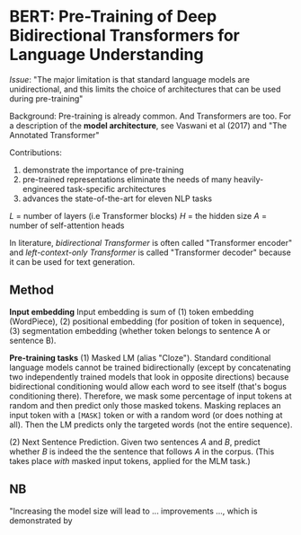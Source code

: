 # BERT: Pre-Training of Deep Bidirectional Transformers for Language Understanding

*Issue*: "The major limitation is that standard language models are unidirectional, and this limits the choice of architectures that can be used during pre-training"

Background: Pre-training is already common. And Transformers are too. For a description of the **model architecture**, see Vaswani et al (2017) and "The Annotated Transformer"

Contributions:
1. demonstrate the importance of pre-training
2. pre-trained representations eliminate the needs of many heavily-engineered task-specific architectures
3. advances the state-of-the-art for eleven NLP tasks

$L$ = number of layers (i.e Transformer blocks)
$H$ = the hidden size
$A$ = number of self-attention heads

In literature, *bidirectional Transformer* is often called "Transformer encoder" and *left-context-only Transformer* is called "Transformer decoder" because it can be used for text generation.

## Method

**Input embedding**
Input embedding is sum of (1) token embedding (WordPiece), (2) positional embedding (for position of token in sequence), (3) segmentation embedding (whether token belongs to sentence A or sentence B).

**Pre-training tasks**
(1) Masked LM (alias "Cloze"). Standard conditional language models cannot be trained bidirectionally (except by concatenating two independently trained models that look in opposite directions) because bidirectional conditioning would allow each word to see itself (that's bogus conditioning there). Therefore, we mask some percentage of input tokens at random and then predict only those masked tokens. Masking replaces an input token with a `[MASK]` token or with a random word (or does nothing at all). Then the LM predicts only the targeted words (not the entire sequence).

(2) Next Sentence Prediction. Given two sentences $A$ and $B$, predict whether $B$ is indeed the the sentence that follows $A$ in the corpus. (This takes place *with* masked input tokens, applied for the MLM task.)

## NB

"Increasing the model size will lead to ... improvements ..., which is demonstrated by 
<!--stackedit_data:
eyJoaXN0b3J5IjpbODAzMTA1MzQ5LC0xMjgwMTQzNzM1LDEwMD
g3NDk3MDFdfQ==
-->